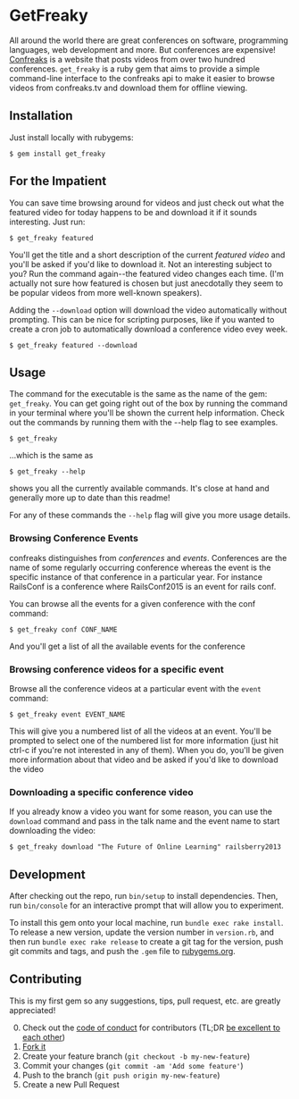 # GetFreaky

All around the world there are great conferences on software, programming languages, web development and more. But conferences are expensive! [Confreaks](confreaks.tv) is a website that posts videos from over two hundred conferences. ```get_freaky``` is a ruby gem that aims to provide a simple command-line interface to the confreaks api to make it easier to browse videos from confreaks.tv and download them for offline viewing.

## Installation

Just install locally with rubygems:

    $ gem install get_freaky

## For the Impatient

You can save time browsing around for videos and just check out what the featured video for today happens to be and download it if it sounds interesting. Just run:

    $ get_freaky featured

You'll get the title and a short description of the current *featured video* and you'll be asked if you'd like to download it. Not an interesting subject to you? Run the command again--the featured video changes each time. (I'm actually not sure how featured is chosen but just anecdotally they seem to be popular videos from more well-known speakers).

Adding the ```--download``` option will download the video automatically without prompting. This can be nice for scripting purposes, like if you wanted to create a cron job to automatically download a conference video evey week.

    $ get_freaky featured --download

## Usage

The command for the executable is the same as the name of the gem: ```get_freaky```. You can get going right out of the box by running the command in your terminal where you'll be shown the current help information. Check out the commands by running them with the --help flag to see examples.

    $ get_freaky

…which is the same as

    $ get_freaky --help

shows you all the currently available commands. It's close at hand and generally more up to date than this readme!

For any of these commands the ```--help``` flag will give you more usage details.

### Browsing Conference Events
confreaks distinguishes from *conferences* and *events*. Conferences are the name of some regularly occurring conference whereas the event is the specific instance of that conference in a particular year. For instance RailsConf is a conference where RailsConf2015 is an event for rails conf.

You can browse all the events for a given conference with the conf command:

    $ get_freaky conf CONF_NAME

And you'll get a list of all the available events for the conference

### Browsing conference videos for a specific event
Browse all the conference videos at a particular event with the ```event``` command:

    $ get_freaky event EVENT_NAME

This will give you a numbered list of all the videos at an event. You'll be prompted to select one of the numbered list for more information (just hit ctrl-c if you're not interested in any of them). When you do, you'll be given more information about that video and be asked if you'd like to download the video

### Downloading a specific conference video

If you already know a video you want for some reason, you can use the ```download``` command and pass in the talk name and the event name to start downloading the video:

    $ get_freaky download "The Future of Online Learning" railsberry2013

## Development

After checking out the repo, run `bin/setup` to install dependencies. Then, run `bin/console` for an interactive prompt that will allow you to experiment.

To install this gem onto your local machine, run `bundle exec rake install`. To release a new version, update the version number in `version.rb`, and then run `bundle exec rake release` to create a git tag for the version, push git commits and tags, and push the `.gem` file to [rubygems.org](https://rubygems.org).

## Contributing
This is my first gem so any suggestions, tips, pull request, etc. are greatly appreciated!

0. Check out the [code of conduct](https://github.com/smcabrera/get_freaky/blob/master/CODE_OF_CONDUCT.md) for contributors (TL;DR [be excellent to each other](http://giphy.com/gifs/POekkUcKs16gg/html5))
1. [Fork it](https://github.com/smcabrera/get_freaky/fork)
2. Create your feature branch (`git checkout -b my-new-feature`)
3. Commit your changes (`git commit -am 'Add some feature'`)
4. Push to the branch (`git push origin my-new-feature`)
5. Create a new Pull Request
